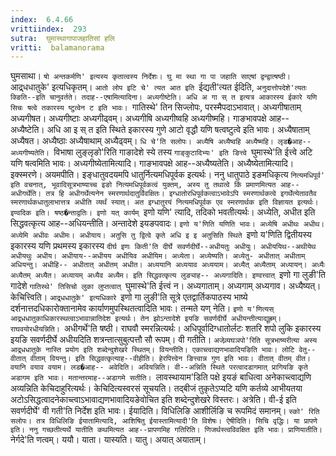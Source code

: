 ```yaml
---
index:  6.4.66
vrittiindex:  293
sutra:  घुमास्थागापाजहातिसां हलि
vritti:  balamanorama 
---
```


घुमसाथा। `षो अन्तकर्मणि' इत्यस्य कृतात्वस्य निर्देशः। घु मा स्था गा पा जहाति साएषां द्वन्द्वात्षष्ठी। `आद्र्धधातुके' इत्यधिकृतम्। `आतो लोप इटि चे' त्यत आत इति `ईद्यती'त्यत ईदिति, `अनुदात्तोपदेशे'त्यतः क्ङिति--इति चानुवर्तते। तदाह--एषामित्यादिना। अध्यगीष्टेति। अधि अ गा स् त इत्यत्र आकारस्य ईकारे यणि सिचः षत्वे तकारस्य ष्टुत्वेन ट इति भावः। `गातिस्थे' तिन सिज्लोपः, परस्मैपदाऽभावात्। अध्यगीषाताम् अध्यगीषत। अध्यगीष्टाः अध्यगीढ्वम्। अध्यगीषि अध्यगीष्वहि अध्यगीष्महि। गाङभावपक्षे आह-- अध्यैष्टेति। अधि आ इ स् त इति स्थिते इकारस्य गुणे आटो वृद्धौ यणि षत्वष्टुत्वे इति भावः। अध्यैषाताम् अध्यैषत। अध्यैष्ठाः अध्यैषाथाम् अध्यैढ्वम्। `धि चे'ति सलोपः। अध्यैषि अध्यैष्वहि अध्यैष्महि। लृड�आह-- अध्यगीष्यतेति। `विभाषा लुङ्लृङो'रिति गाङादेशे स्ये तस्य `गाङ्कुटादिभ्यः' इति ङित्त्वे `घुमास्थे'ति ईत्त्वे अटि यणि षत्वमिति भावः। अध्यगीष्येतामित्यादि। गाङभावपक्षे आह--अध्यैष्यतेति। अध्यैष्येतामित्यादि। इक्स्मरणे। अयमपीति। इङ्धातुवदयमपि धातुर्नित्यमधिपूर्वक इत्यर्थः। ननु धातुपाठे इङमधिकृत्य `नित्यमधिपूर्व' इति वचनात्, भूवादिसूत्रभाष्याच्च इङो नित्यमधिपूर्वकत्वं युक्तम्, अस्य तु तथात्वे किं प्रमाणमित्यत आह-- अधीगर्थेति। तत्र हि अधीगर्थेत्यनेन स्मरणार्थदातुर्विवक्षितः। इग्धातोरधिपूर्वकत्वाऽभावेऽपि स्मरणार्थकत्वे इगर्थेत्येतावतैव स्मरणार्थकधातुलाभात्तत्र अधीति व्यर्थं स्यात्। अत इग्धातुरयं नित्यमधिपूर्वक एव स्मरणार्थक इति विज्ञायत इत्यर्थः। इण्वदिक इति। षष्ठ�न्ताद्वतिः। इणो यत् कार्यम् `इणो यणि' त्यादि, तदिको भवतीत्यर्थः। अध्येति, अधीत इति सिद्धवत्कृत्य आह--अधियन्तीति। अन्तादेशे इयङपवादः। `इणो य'णिति यणिति भावः। अध्येषि अधीथः अधीथ। अध्येमि अधीवः अधीमः। अधीयाय। अतुसि तु द्वित्वे कृते अधि इ इ अतुसिति स्थिते `इणो य'णिति द्वितीयस्य इकारस्य यणि प्रथमस्य इकारस्य `दीर्घ इणः किती'ति दीर्घे सवर्णदीर्घे--अधीयतुः अधीयुः। अधीययिथ--अथीयेथ अधीयथुः अधीय। अधीयाय--अधीयय अधीयिव अधीयिम। अध्येता। अध्येष्यति। अध्येतु- अधीतात् अधीताम् अधियन्तु। अधीहि-- अधीतात् अधीतम् अधीत। अध्ययानि अध्ययाव अध्ययाम। अध्यैत् अध्यैताम् अध्यायन्। अध्यैः अध्यैतम् अध्यैत। अध्यायम् अध्यैव अध्यैम। इति सिद्धवत्कृत्य लुङ्याह-- अध्यगादिति। इण्वत्त्वात् `इणो गा लुङी'ति गादेशे `गातिस्थे' तिसिचो लुका लुप्तत्वात् `घुमास्थे'ति ईत्त्वं न। अध्यगाताम्। अध्यगाम् अध्यगाव। अध्यैष्यत्। केचित्त्विति। `आद्र्धधातुके' इत्यधिकारे `इणो गा लुङी'ति सूत्रे एतद्वार्तिकपाठस्य भाष्ये दर्शनात्तदधिकारोक्तानामेव कार्याणमुपस्थितत्वादिति भावः। तन्मते यण् नेति। `इणो य'णित्यस् आद्र्धधातुकाधिकारस्थत्वाऽभावान्नातिदेश इत्यर्थः। तेन झोऽन्तादेशे इयङि सवर्णदीर्घे अधीयन्तीत्याद्यूह्रम्। राघवयोरधीयन्निति। `अधीगर्थे'ति षष्ठी। राघवौ स्मरन्नित्यर्थः। अधिपूर्वादिग्धातोर्लटः शतरि शपो लुकि इकारस्य इयङि सवर्णदीर्घे अधीयदिति शत्रन्तात्सुबुत्पत्तौ सौ रूपम्। वी गतीति। `अजेव्र्यघञपो'रिति सूत्रभाष्यरीत्या अस्य आद्र्धधातुके नास्ति प्रयोग इति शब्देन्दुशेखरे स्थितम्। वियन्तीति। एकाच्त्वाद्यणभावादियङिति भावः। लोटि वेतु-- वीतात् वीताम् वियन्तु। इति सिद्धवत्कृत्याह--वीहीति। हेरपित्त्वेन ङित्त्वान्न गुण इति भावः। वीतात् वीतम् वीत। वयानि वयाव वयाम। लड�आह-- अवेदिति। अवियन्निति। वी--अन्निति स्थिते परत्वादडागमात् प्रागियङि कृते अडागम इति भावः। मतान्तरमाह--अडागमे सतीति। `लावस्थायाम'डिति पक्षे इयङं बाधित्वा अनेकाच्त्वाद्यणि अव्यन्निति केचिदाहुरित्यर्थः। केचिदित्यस्वरसं सूचयति। तद्बीजं तुकृतेऽप्यटि यणि कर्तव्ये आभीयतया अटोऽसिद्धत्वादनेकाच्त्वाऽभावाद्यणभावादियङेवोचित इति शब्देन्दुशेखरे विस्तरः। अत्रेति। वी-ई इति सवर्णदीर्घे' वी गती'ति निर्देश इति भावः। ईयादिति। विधिलिङि आशीर्लिङि च रूपमिदं समानम्। `स्को' रिति सलोपः। तत्र विधिलिङि ईयातामित्यादि, आशिषितु ईयास्तामित्यादी'ति विशेषः। ऐषीदिति। सिचि वृद्धिः। या प्रापणे इति। ननु गच्छतीत्यर्थे यातीति कथमित्यत आह--प्रापणमिह गतिरिति। णिजर्थस्त्वविवक्षित इति भावः। प्राणियातीति। `नेर्गदे'ति णत्वम्। ययौ। याता। यास्यति। यातु। अयात् अयाताम्।

